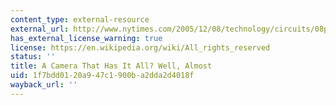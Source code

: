 ```yaml
---
content_type: external-resource
external_url: http://www.nytimes.com/2005/12/08/technology/circuits/08pogue.ready.html
has_external_license_warning: true
license: https://en.wikipedia.org/wiki/All_rights_reserved
status: ''
title: A Camera That Has It All? Well, Almost
uid: 1f7bdd01-20a9-47c1-900b-a2dda2d4018f
wayback_url: ''
---
```

